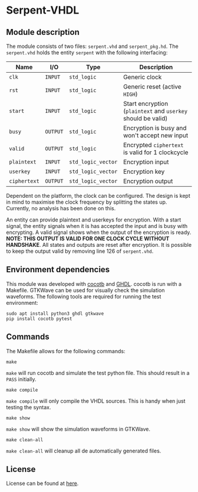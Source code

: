 # Serpent-VHDL

## Module description
The module consists of two files: `serpent.vhd` and `serpent_pkg.hd`. The `serpent.vhd` holds the entity `serpent` with the following interfacing:

|Name         |I/O      |Type               |Description                                                    |
|---          |---      |---                |---                                                            |
|`clk`        |`INPUT`  |`std_logic`        |Generic clock                                                  |
|`rst`        |`INPUT`  |`std_logic`        |Generic reset (active `HIGH`)                                  |
|`start`      |`INPUT`  |`std_logic`        |Start encryption (`plaintext` and `userkey` should be valid)   |
|`busy`       |`OUTPUT` |`std_logic`        |Encryption is busy and won't accept new input                  |
|`valid`      |`OUTPUT` |`std_logic`        |Encrypted `ciphertext` is valid for 1 clockcycle               |
|`plaintext`  |`INPUT`  |`std_logic_vector` |Encryption input                                               |
|`userkey`    |`INPUT`  |`std_logic_vector` |Encryption key                                                 |
|`ciphertext` |`OUTPUT` |`std_logic_vector` |Encryption output                                              |

Dependent on the platform, the clock can be configured. The design is kept in mind to maximise the clock frequency by splitting the states up. Currently, no analysis has been done on this.

An entity can provide plaintext and userkeys for encryption. With a start signal, the entity signals when it is has accepted the input and is busy with encrypting. A valid signal shows when the output of the encryption is ready. **NOTE: THIS OUTPUT IS VALID FOR ONE CLOCK CYCLE WITHOUT HANDSHAKE**. All states and outputs are reset after encryption. It is possible to keep the output valid by removing line 126 of `serpent.vhd`.

## Environment dependencies
This module was developed with [cocotb](https://www.cocotb.org/) and [GHDL](http://ghdl.free.fr/). cocotb is run with a Makefile. GTKWave can be used for visually check the simulation waveforms. The following tools are required for running the test environment:

```
sudo apt install python3 ghdl gtkwave
pip install cocotb pytest
```

## Commands
The Makefile allows for the following commands:
```
make
```
`make` will run cocotb and simulate the test python file. This should result in a `PASS` initially.
```
make compile
```
`make compile` will only compile the VHDL sources. This is handy when just testing the syntax.
```
make show
```
`make show` will show the simulation waveforms in GTKWave.
```
make clean-all
```
`make clean-all` will cleanup all de automatically generated files.


## License
License can be found at [here](LICENSE.md).